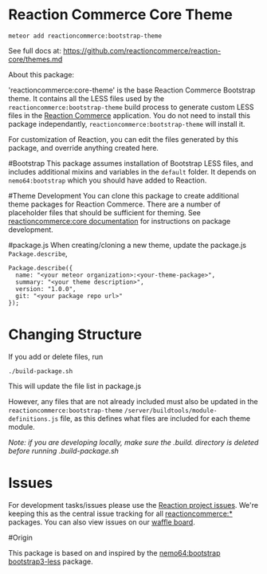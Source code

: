 # Reaction Commerce Core Theme

`meteor add reactioncommerce:bootstrap-theme`

See full docs at: https://github.com/reactioncommerce/reaction-core/themes.md

About this package:

'reactioncommerce:core-theme' is the base Reaction Commerce Bootstrap theme. It contains all the LESS files used by the `reactioncommerce:bootstrap-theme` build process to generate custom LESS files in the [Reaction Commerce](https://github.com/reactioncommerce/reaction) application. You do not need to install this package independantly, `reactioncommerce:bootstrap-theme` will install it.

For customization of Reaction, you can edit the files generated by this package, and override anything created here.

#Bootstrap
This package assumes installation of Bootstrap LESS files, and includes additional mixins and variables in the `default` folder. It depends on `nemo64:bootstrap` which you should have added to Reaction.

#Theme Development
You can clone this package to create additional theme packages for Reaction Commerce. There are a number of placeholder files that should be sufficient for theming. See [reactioncommerce:core documentation](https://github.com/reactioncommerce/reaction-core/) for instructions on package development.

#package.js
When creating/cloning a new theme, update the package.js `Package.describe`,

    Package.describe({
      name: "<your meteor organization>:<your-theme-package>",
      summary: "<your theme description>",
      version: "1.0.0",
      git: "<your package repo url>"
    });

# Changing Structure
If you add or delete files, run

    ./build-package.sh

This will update the file list in package.js

However, any files that are not already included must also be updated in the `reactioncommerce:bootstrap-theme` `/server/buildtools/module-definitions.js` file, as this defines what files are included for each theme module.

*Note: if you are developing locally, make sure the .build. directory is deleted before running .build-package.sh*

# Issues
For development tasks/issues please use the [Reaction project issues](https://github.com/ongoworks/reaction/issues?state=open). We're keeping this as the central issue tracking for all [reactioncommerce:*](https://github.com/reactioncommerce/) packages. You can also view issues on our [waffle board](https://waffle.io/reactioncommerce/reaction).

#Origin

This package is based on and inspired by the [nemo64:bootstrap bootstrap3-less](https://github.com/Nemo64/meteor-bootstrap) package.


